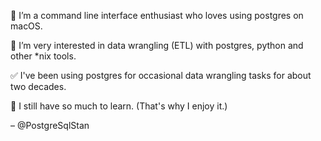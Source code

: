 👋 I’m a command line interface enthusiast who loves using postgres on macOS.

👀 I’m very interested in data wrangling (ETL) with postgres, python and other \*nix tools.

✅ I've been using postgres for occasional data wrangling tasks for about two decades.

🌱 I still have so much to learn. (That's why I enjoy it.)

– @PostgreSqlStan


<!---
PostgreSqlStan/PostgreSqlStan is a ✨ special ✨ repository because its `README.md` (this file) appears on your GitHub profile.
You can click the Preview link to take a look at your changes.
--->
